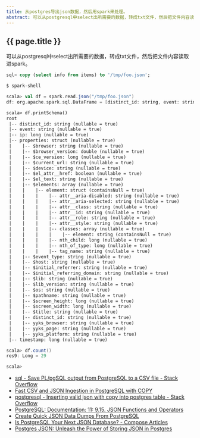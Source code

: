 ```yaml
---
title: 从postgres导出json数据，然后用spark来处理。
abstract: 可以从postgresql中select出所需要的数据，转成txt文件，然后把文件内容读取进spark。
---
```


## {{ page.title }}

可以从postgresql中select出所需要的数据，转成txt文件，然后把文件内容读取进spark。

```sql
sql> copy (select info from items) to '/tmp/foo.json';
```

```bash
$ spark-shell
```

```scala
scala> val df = spark.read.json("/tmp/foo.json")
df: org.apache.spark.sql.DataFrame = [distinct_id: string, event: string ... 3 more fields]
```

```txt
scala> df.printSchema()
root
 |-- distinct_id: string (nullable = true)
 |-- event: string (nullable = true)
 |-- ip: long (nullable = true)
 |-- properties: struct (nullable = true)
 |    |-- $browser: string (nullable = true)
 |    |-- $browser_version: double (nullable = true)
 |    |-- $ce_version: long (nullable = true)
 |    |-- $current_url: string (nullable = true)
 |    |-- $device: string (nullable = true)
 |    |-- $el_attr__href: boolean (nullable = true)
 |    |-- $el_text: string (nullable = true)
 |    |-- $elements: array (nullable = true)
 |    |    |-- element: struct (containsNull = true)
 |    |    |    |-- attr__aria-disabled: string (nullable = true)
 |    |    |    |-- attr__aria-selected: string (nullable = true)
 |    |    |    |-- attr__class: string (nullable = true)
 |    |    |    |-- attr__id: string (nullable = true)
 |    |    |    |-- attr__role: string (nullable = true)
 |    |    |    |-- attr__style: string (nullable = true)
 |    |    |    |-- classes: array (nullable = true)
 |    |    |    |    |-- element: string (containsNull = true)
 |    |    |    |-- nth_child: long (nullable = true)
 |    |    |    |-- nth_of_type: long (nullable = true)
 |    |    |    |-- tag_name: string (nullable = true)
 |    |-- $event_type: string (nullable = true)
 |    |-- $host: string (nullable = true)
 |    |-- $initial_referrer: string (nullable = true)
 |    |-- $initial_referring_domain: string (nullable = true)
 |    |-- $lib: string (nullable = true)
 |    |-- $lib_version: string (nullable = true)
 |    |-- $os: string (nullable = true)
 |    |-- $pathname: string (nullable = true)
 |    |-- $screen_height: long (nullable = true)
 |    |-- $screen_width: long (nullable = true)
 |    |-- $title: string (nullable = true)
 |    |-- distinct_id: string (nullable = true)
 |    |-- yyks_browser: string (nullable = true)
 |    |-- yyks_page: string (nullable = true)
 |    |-- yyks_platform: string (nullable = true)
 |-- timestamp: long (nullable = true)
```

```scala
scala> df.count()
res9: Long = 29

scala>
```

- [sql - Save PL/pgSQL output from PostgreSQL to a CSV file - Stack Overflow](https://stackoverflow.com/questions/1517635/save-pl-pgsql-output-from-postgresql-to-a-csv-file)
- [Fast CSV and JSON Ingestion in PostgreSQL with COPY](https://info.crunchydata.com/blog/fast-csv-and-json-ingestion-in-postgresql-with-copy)
- [postgresql - Inserting valid json with copy into postgres table - Stack Overflow](https://stackoverflow.com/questions/24190039/inserting-valid-json-with-copy-into-postgres-table)
- [PostgreSQL: Documentation: 11: 9.15. JSON Functions and Operators](https://www.postgresql.org/docs/current/static/functions-json.html)
- [Create Quick JSON Data Dumps From PostgreSQL](https://hashrocket.com/blog/posts/create-quick-json-data-dumps-from-postgresql)
- [Is PostgreSQL Your Next JSON Database? - Compose Articles](https://www.compose.com/articles/is-postgresql-your-next-json-database/)
- [Postgres JSON: Unleash the Power of Storing JSON in Postgres](https://blog.codeship.com/unleash-the-power-of-storing-json-in-postgres/)
